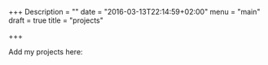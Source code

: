 +++
Description = ""
date = "2016-03-13T22:14:59+02:00"
menu = "main"
draft = true
title = "projects"

+++

Add my projects here:
